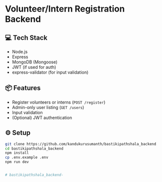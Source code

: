 # Volunteer/Intern Registration Backend

## 💻 Tech Stack
- Node.js
- Express
- MongoDB (Mongoose)
- JWT (if used for auth)
- express-validator (for input validation)

## 📦 Features
- Register volunteers or interns (`POST /register`)
- Admin-only user listing (`GET /users`)
- Input validation
- (Optional) JWT authentication

## ⚙️ Setup

```bash
git clone https://github.com/kandukurusumanth/bastikipathshala_backend.git
cd bastikipathshala_backend
npm install
cp .env.example .env
npm run dev


# bastikipathshala_backend-
